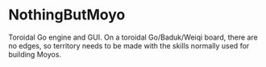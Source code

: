 # NothingButMoyo
Toroidal Go engine and GUI.  On a toroidal Go/Baduk/Weiqi board, there are no edges, so territory needs to be made with the skills normally used for building Moyos.
